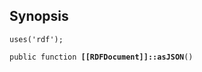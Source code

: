 ## Synopsis

<code>uses('rdf');</code>

<code>public function <b>[[RDFDocument]]::asJSON</b>()</code>

